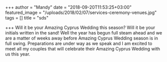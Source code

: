 +++
author = "Mandy"
date = "2018-09-20T11:53:25+03:00"
featured_image = "/uploads/2018/02/07/services-ceremony-venues.jpg"
tags = []
title = "sds"

+++
Will it be your Amazing Cyprus Wedding this season? Will it be your initials written in the sand! Well the year has begun full steam ahead and we are a matter of weeks away before Amazing Cyprus Wedding season is in full swing. Preparations are under way as we speak and I am excited to meet all my couples that will celebrate their Amazing Cyprus Wedding with us this year.
